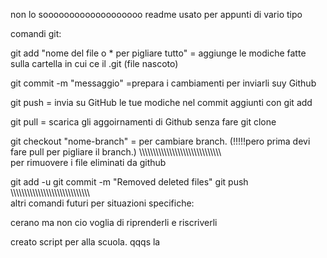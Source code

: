 non lo sooooooooooooooooooo
readme usato per appunti di vario tipo



comandi git:

git add "nome del file o * per pigliare tutto" = aggiunge le modiche fatte sulla cartella in cui ce il .git (file nascoto)

git commit -m "messaggio" =prepara i cambiamenti per inviarli suy Github

git push = invia su GitHub le tue modiche nel commit aggiunti con git add

git pull = scarica gli aggoirnamenti di Github senza fare git clone 

git checkout "nome-branch" = per cambiare branch. (!!!!!pero prima devi fare pull per pigliare il branch.)
\\\\\\\\\\\\\\\\\\\\\\\\\\\\\\\\\\\\\\\\\\\\\\\\\\\\\\\\\\\\\
per rimuovere i file eliminati da github

git add -u
git commit -m "Removed deleted files"
git push
\\\\\\\\\\\\\\\\\\\\\\\\\\\\\\\\\\\\\\\\\\\\\\\\\\\\\\\\\\\
altri comandi futuri per situazioni specifiche:

cerano ma non cio voglia di riprenderli e riscriverli


creato script per alla scuola.
qqqs
la

